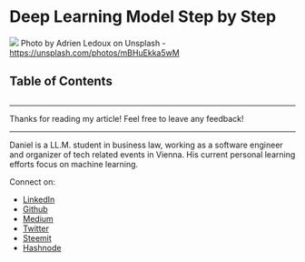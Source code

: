 # Deep Learning Model Step by Step

[<img src="https://images.unsplash.com/photo-1486848538113-ce1a4923fbc5?ixlib=rb-0.3.5&ixid=eyJhcHBfaWQiOjEyMDd9&s=57d5ed3770de4f9b039e5a3e54403ebe&auto=format&fit=crop&w=1287&q=80">](
https://unsplash.com/photos/mBHuEkka5wM)
Photo by Adrien Ledoux on Unsplash - https://unsplash.com/photos/mBHuEkka5wM


## Table of Contents

##


---

Thanks for reading my article! Feel free to leave any feedback!

---

Daniel is a LL.M. student in business law, working as a software engineer and organizer of tech related events in Vienna.
His current personal learning efforts focus on machine learning.

Connect on:
- [LinkedIn](https://www.linkedin.com/in/createdd)
- [Github](https://github.com/Createdd)
- [Medium](https://medium.com/@ddcreationstudi)
- [Twitter](https://twitter.com/DDCreationStudi)
- [Steemit](https://steemit.com/@createdd)
- [Hashnode](https://hashnode.com/@DDCreationStudio)

<!-- Written by Daniel Deutsch (deudan1010@gmail.com) -->